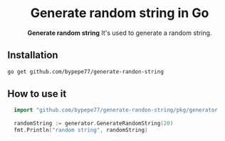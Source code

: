 <div align="center">
 <h1>Generate random string in Go</h1>
    <span><strong>Generate random string</strong> It's used to generate a random string.</span><br />
</div>

## Installation
```bash
go get github.com/bypepe77/generate-randon-string

```

## How to use it

```go
  import "github.com/bypepe77/generate-randon-string/pkg/generator
  
  randomString := generator.GenerateRandomString(20)
  fmt.Println("random string", randomString)

```
